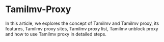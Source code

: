 # Tamilmv-Proxy
In this article, we explores the concept of Tamilmv and Tamilmv proxy, its features, Tamilmv proxy sites, Tamilmv proxy list, Tamilmv unblock proxy and how to use Tamilmv proxy in detailed steps.
